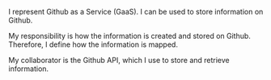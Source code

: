 I represent Github as a Service (GaaS). I can be used to store information on Github.

My responsibility is how the information is created and stored on Github. Therefore, I define how the information is mapped.

My collaborator is the Github API, which I use to store and retrieve information.
